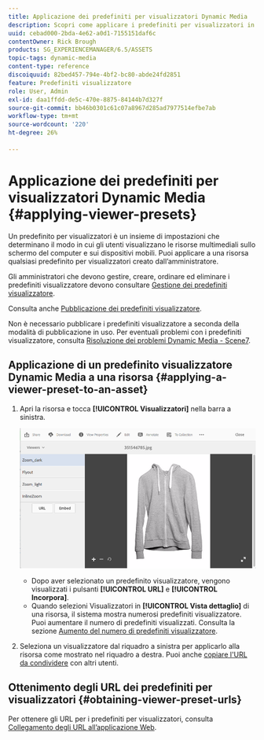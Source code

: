 ```yaml
---
title: Applicazione dei predefiniti per visualizzatori Dynamic Media
description: Scopri come applicare i predefiniti per visualizzatori in Dynamic Media
uuid: cebad000-2bda-4e62-a0d1-7155151daf6c
contentOwner: Rick Brough
products: SG_EXPERIENCEMANAGER/6.5/ASSETS
topic-tags: dynamic-media
content-type: reference
discoiquuid: 82bed457-794e-4bf2-bc80-abde24fd2851
feature: Predefiniti visualizzatore
role: User, Admin
exl-id: daa1ffdd-de5c-470e-8875-84144b7d327f
source-git-commit: bb46b0301c61c07a8967d285ad7977514efbe7ab
workflow-type: tm+mt
source-wordcount: '220'
ht-degree: 26%

---
```


# Applicazione dei predefiniti per visualizzatori Dynamic Media {#applying-viewer-presets}

Un predefinito per visualizzatori è un insieme di impostazioni che determinano il modo in cui gli utenti visualizzano le risorse multimediali sullo schermo del computer e sui dispositivi mobili. Puoi applicare a una risorsa qualsiasi predefinito per visualizzatori creato dall’amministratore.

Gli amministratori che devono gestire, creare, ordinare ed eliminare i predefiniti visualizzatore devono consultare [Gestione dei predefiniti visualizzatore](managing-viewer-presets.md).

Consulta anche [Pubblicazione dei predefiniti visualizzatore](managing-viewer-presets.md#publishing-viewer-presets).

Non è necessario pubblicare i predefiniti visualizzatore a seconda della modalità di pubblicazione in uso.
Per eventuali problemi con i predefiniti visualizzatore, consulta [Risoluzione dei problemi Dynamic Media - Scene7](troubleshoot-dms7.md#viewers).

## Applicazione di un predefinito visualizzatore Dynamic Media a una risorsa {#applying-a-viewer-preset-to-an-asset}

1. Apri la risorsa e tocca **[!UICONTROL Visualizzatori]** nella barra a sinistra.

   ![chlimage_1-104](assets/chlimage_1-104.png)

   * Dopo aver selezionato un predefinito visualizzatore, vengono visualizzati i pulsanti **[!UICONTROL URL]** e **[!UICONTROL Incorpora]**.
   * Quando selezioni Visualizzatori in **[!UICONTROL Vista dettaglio]** di una risorsa, il sistema mostra numerosi predefiniti visualizzatore. Puoi aumentare il numero di predefiniti visualizzati. Consulta la sezione [Aumento del numero di predefiniti visualizzatore](managing-viewer-presets.md).

1. Seleziona un visualizzatore dal riquadro a sinistra per applicarlo alla risorsa come mostrato nel riquadro a destra. Puoi anche [copiare l&#39;URL da condividere](linking-urls-to-yourwebapplication.md) con altri utenti.

## Ottenimento degli URL dei predefiniti per visualizzatori {#obtaining-viewer-preset-urls}

Per ottenere gli URL per i predefiniti per visualizzatori, consulta [Collegamento degli URL all’applicazione Web](linking-urls-to-yourwebapplication.md).
